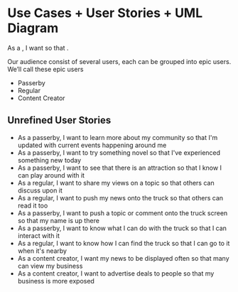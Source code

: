 # Use Cases + User Stories + UML Diagram

As a <type of user>, I want <some goal> so that <some reason>.

Our audience consist of several users, each can be grouped into epic users. We’ll call these epic users
* Passerby
* Regular  
* Content Creator 

## Unrefined User Stories
* As a passerby, I want to learn more about my community so that I'm updated with current events happening around me
* As a passerby, I want to try something novel so that I've experienced something new today
* As a passerby, I want to see that there is an attraction so that I know I can play around with it
* As a regular, I want to share my views on a topic so that others can discuss upon it
* As a regular, I want to push my news onto the truck so that others can read it too
* As a passerby, I want to push a topic or comment onto the truck screen so that my name is up there
* As a passerby, I want to know what I can do with the truck so that I can interact with it
* As a regular, I want to know how I can find the truck so that I can go to it when it's nearby
* As a content creator, I want my news to be displayed often so that many can view my business 
* As a content creator, I want to advertise deals to people so that my business is more exposed


